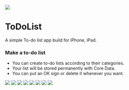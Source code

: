 

![](https://user-images.githubusercontent.com/65500826/151015658-57030828-4696-4d5c-8c07-0f5a69f45544.png)


# ToDoList

A simple To-do list app build for iPhone, iPad.

### Make a to-do list

- You can create to-do lists according to their categories.
- Your list will be stored permanently with Core Data.
- You can put an OK sign or delete it whenever you want.



![](https://user-images.githubusercontent.com/65500826/151014152-d7d83260-f958-4c4f-87a5-f99530cdaee1.png)
![](https://user-images.githubusercontent.com/65500826/151014209-f9ef4754-cfc8-4ce3-af4e-ad273cee9dd7.png)
![](https://user-images.githubusercontent.com/65500826/151014270-e62ab65a-5c1c-4e12-8958-7f34f78117ff.png)
![](https://user-images.githubusercontent.com/65500826/151014332-b289336a-9f4f-44f6-8ce4-9069fd07a1e5.png)
![](https://user-images.githubusercontent.com/65500826/151014390-b7f51606-35ea-41c0-87b5-a545a87acd60.png)
![](https://user-images.githubusercontent.com/65500826/151014459-57bcb747-e5ca-454f-9803-d11205cd6cfa.png)
![](https://user-images.githubusercontent.com/65500826/151014499-8e51bda2-6356-46b8-9934-30d85740ff62.png)
![](https://user-images.githubusercontent.com/65500826/151014561-a1c9c19a-1e39-4849-b433-f42d20ebc152.png)
